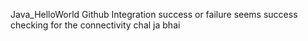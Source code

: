  Java_HelloWorld
Github Integration success or failure
seems success
checking for the connectivity
chal ja bhai
